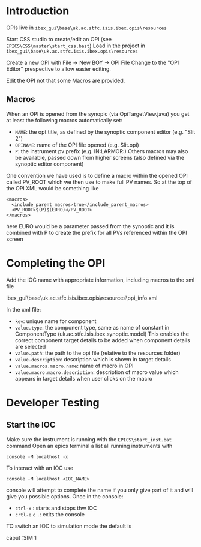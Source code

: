 # Introduction
OPIs live in `ibex_gui\base\uk.ac.stfc.isis.ibex.opis\resources`

Start CSS studio to create/edit an OPI (see `EPICS\CSS\master\start_css.bast`)
Load in the project in `ibex_gui\base\uk.ac.stfc.isis.ibex.opis\resources`

Create a new OPI with File -> New  BOY -> OPI File
Change to the "OPI Editor" prespective to allow easier editing.

Edit the OPI not that some Macros are provided.

## Macros
When an OPI is opened from the synopic (via OpiTargetView.java) you get at least the following macros automatically set:

- `NAME`: the opt title, as defined by the synoptic component editor (e.g. "Slit 2")
- `OPINAME`: name of the OPI file opened (e.g. Slit.opi)
- `P`: the instrument pv prefix (e.g. IN:LARMOR:)
Others macros may also be available, passed down from higher screens (also defined via the synoptic editor component)

One convention we have used is to define a macro within the opened OPI called PV_ROOT which we then use to make full PV names. So at the top of the OPI XML would be something like

    <macros>
      <include_parent_macros>true</include_parent_macros>
      <PV_ROOT>$(P)$(EURO)</PV_ROOT>
    </macros>

here EURO would be a parameter passed from the synoptic and it is combined with P to create the prefix for all PVs referenced within the OPI screen

# Completing the OPI

Add the IOC name with appropriate information, including macros to the xml file

  ibex_gui\base\uk.ac.stfc.isis.ibex.opis\resources\opi_info.xml

In the xml file:
* `key`: unique name for component
* `value.type`: the component type, same as name of constant in ComponentType (uk.ac.stfc.isis.ibex.synoptic.model)
    This enables the correct component target details to be added when component details are selected
* `value.path`: the path to the opi file (relative to the resources folder)
* `value.description`: description which is shown in target details
* `value.macros.macro.name`: name of macro in OPI
* `value.macro.macro.description`: description of macro value which appears in target details when user clicks on the macro
  
# Developer Testing

## Start the IOC

Make sure the instrument is running with the `EPICS\start_inst.bat` command
Open an epics terminal a list all running instruments with

    console -M localhost -x

To interact with an IOC use

    console -M localhost <IOC_NAME>

console will attempt to complete the name if you only give part of it and will give you possible options. Once in the console:
* `ctrl-x` : starts and stops thw IOC
* `crtl-e` `c` `.`: exits the console

TO switch an IOC to simulation mode the default is

   caput <IOC PV NAME>:SIM 1




